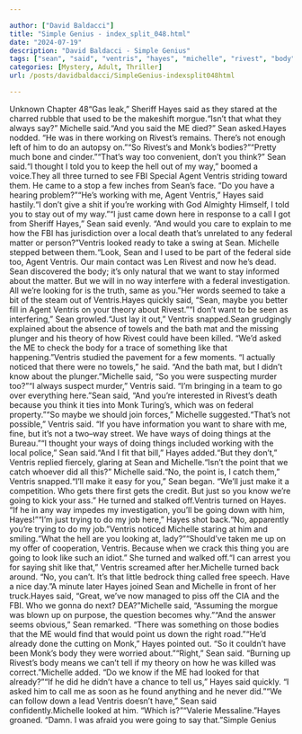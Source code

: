 ```yaml
---

author: ["David Baldacci"]
title: "Simple Genius - index_split_048.html"
date: "2024-07-19"
description: "David Baldacci - Simple Genius"
tags: ["sean", "said", "ventris", "hayes", "michelle", "rivest", "body", "way", "turned", "working", "monk", "agent", "federal", "thing", "going", "fbi", "would", "looked", "want", "theory", "like", "know", "point", "sheriff", "used"]
categories: [Mystery, Adult, Thriller]
url: /posts/davidbaldacci/SimpleGenius-indexsplit048html

---
```



Unknown
Chapter 48“Gas leak,” Sheriff Hayes said as they stared at the charred rubble that used to be the makeshift morgue.“Isn’t that what they always say?” Michelle said.“And you said the ME died?” Sean asked.Hayes nodded. “He was in there working on Rivest’s remains. There’s not enough left of him to do an autopsy on.”“So Rivest’s and Monk’s bodies?”“Pretty much bone and cinder.”“That’s way too convenient, don’t you think?” Sean said.“I thought I told you to keep the hell out of my way,” boomed a voice.They all three turned to see FBI Special Agent Ventris striding toward them. He came to a stop a few inches from Sean’s face. “Do you have a hearing problem?”“He’s working with me, Agent Ventris,” Hayes said hastily.“I don’t give a shit if you’re working with God Almighty Himself, I told you to stay out of my way.”“I just came down here in response to a call I got from Sheriff Hayes,” Sean said evenly. “And would you care to explain to me how the FBI has jurisdiction over a local death that’s unrelated to any federal matter or person?”Ventris looked ready to take a swing at Sean. Michelle stepped between them.“Look, Sean and I used to be part of the federal side too, Agent Ventris. Our main contact was Len Rivest and now he’s dead. Sean discovered the body; it’s only natural that we want to stay informed about the matter. But we will in no way interfere with a federal investigation. All we’re looking for is the truth, same as you.”Her words seemed to take a bit of the steam out of Ventris.Hayes quickly said, “Sean, maybe you better fill in Agent Ventris on your theory about Rivest.”“I don’t want to be seen as interfering,” Sean growled.“Just lay it out,” Ventris snapped.Sean grudgingly explained about the absence of towels and the bath mat and the missing plunger and his theory of how Rivest could have been killed. “We’d asked the ME to check the body for a trace of something like that happening.”Ventris studied the pavement for a few moments. “I actually noticed that there were no towels,” he said. “And the bath mat, but I didn’t know about the plunger.”Michelle said, “So you were suspecting murder too?”“I always suspect murder,” Ventris said. “I’m bringing in a team to go over everything here.”Sean said, “And you’re interested in Rivest’s death because you think it ties into Monk Turing’s, which was on federal property.”“So maybe we should join forces,” Michelle suggested.“That’s not possible,” Ventris said. “If you have information you want to share with me, fine, but it’s not a two–way street. We have ways of doing things at the Bureau.”“I thought your ways of doing things included working with the local police,” Sean said.“And I fit that bill,” Hayes added.“But they don’t,” Ventris replied fiercely, glaring at Sean and Michelle.“Isn’t the point that we catch whoever did all this?” Michelle said.“No, the point is, I catch them,” Ventris snapped.“I’ll make it easy for you,” Sean began. “We’ll just make it a competition. Who gets there first gets the credit. But just so you know we’re going to kick your ass.” He turned and stalked off.Ventris turned on Hayes. “If he in any way impedes my investigation, you’ll be going down with him, Hayes!”“I’m just trying to do my job here,” Hayes shot back.“No, apparently you’re trying to do my job.”Ventris noticed Michelle staring at him and smiling.“What the hell are you looking at, lady?”“Should’ve taken me up on my offer of cooperation, Ventris. Because when we crack this thing you are going to look like such an idiot.” She turned and walked off.“I can arrest you for saying shit like that,” Ventris screamed after her.Michelle turned back around. “No, you can’t. It’s that little bedrock thing called free speech. Have a nice day.”A minute later Hayes joined Sean and Michelle in front of her truck.Hayes said, “Great, we’ve now managed to piss off the CIA and the FBI. Who we gonna do next? DEA?”Michelle said, “Assuming the morgue was blown up on purpose, the question becomes why.”“And the answer seems obvious,” Sean remarked. “There was something on those bodies that the ME would find that would point us down the right road.”“He’d already done the cutting on Monk,” Hayes pointed out. “So it couldn’t have been Monk’s body they were worried about.”“Right,” Sean said. “Burning up Rivest’s body means we can’t tell if my theory on how he was killed was correct.”Michelle added. “Do we know if the ME had looked for that already?”“If he did he didn’t have a chance to tell us,” Hayes said quickly. “I asked him to call me as soon as he found anything and he never did.”“We can follow down a lead Ventris doesn’t have,” Sean said confidently.Michelle looked at him. “Which is?”“Valerie Messaline.”Hayes groaned. “Damn. I was afraid you were going to say that.”Simple Genius
